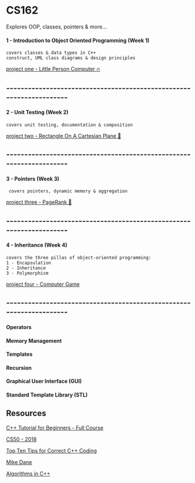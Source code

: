 # CS162
Explores OOP, classes, pointers & more...

#### 1 - Introduction to Object Oriented Programming (Week 1)
  
    
    covers classes & data types in C++
    construct, UML class diagrams & design principles

  
[project one - Little Person Computer 🔥](https://github.com/francisknight/CS162/tree/master/1-Classes%20and%20Objects/LittlePersonComputer)
 
## --------------------------------------------------------------------

#### 2 - Unit Testing (Week 2)

    covers unit testing, documentation & composition
    
[project two - Rectangle On A Cartesian Plane 🤧](https://github.com/francisknight/CS162/tree/master/2-Unit%20Testing/Rectangle)

## --------------------------------------------------------------------

    
#### 3 - Pointers (Week 3)

     covers pointers, dynamic memory & aggregation
 
[project three - PageRank 😬](https://github.com/francisknight/CS162/tree/master/3-Pointers/PageRank)

## --------------------------------------------------------------------
     
#### 4 - Inheritance (Week 4)

    covers the three pillas of object-oriented programming:
    1 - Encapsulation
    2 - Inheritance
    3 - Polymorphism

[project four - Computer Game](https://github.com/francisknight/CS162/tree/master/4%20-%20Inheritance/Inheritance)

## --------------------------------------------------------------------

#### Operators 
#### Memory Management 
#### Templates
#### Recursion 
#### Graphical User Interface (GUI)
#### Standard Template Library (STL)

## Resources
[C++ Tutorial for Beginners - Full Course](https://www.youtube.com/watch?v=vLnPwxZdW4Y)

[CS50 - 2018](https://www.youtube.com/watch?v=5azaK2cBKGw&list=PLhQjrBD2T382eX9-tF75Wa4lmlC7sxNDH)

[Top Ten Tips for Correct C++ Coding](http://www.informit.com/articles/article.aspx?p=1712962)

[Mike Dane](https://www.mikedane.com/)

[Algorithms in C++](https://towardsdatascience.com/algorithms-in-c-62b607a6131d)

